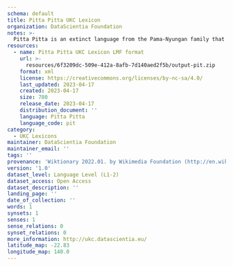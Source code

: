 ```yaml
---
schema: default
title: Pitta Pitta UKC Lexicon
organization: DataScientia Foundation
notes: >-
  Pitta Pitta is an extinct language from the Pama-Nyungan family that used to be spoken in Australia. The UKC Lexicon of Pitta Pitta is represented as a lexico-semantic network. It consists of words, word senses, synsets, as well as sense-level and synset-level relationships
resources:
  - name: Pitta Pitta UKC Lexicon LMF format
    url: >-
      resources/6f3209dc-509e-412a-8afb-7d140aed2f5b/output-pit.zip
    format: xml
    license: https://creativecommons.org/licenses/by-nc-sa/4.0/
    last_updated: 2023-04-17
    created: 2023-04-17
    size: 780
    release_date: 2023-04-17
    distribution_document: ''
    language: Pitta Pitta
    language_code: pit
category:
  - UKC Lexicons
maintainer: DataScientia Foundation
maintainer_email: ''
tags: ''
provenance: 'Wiktionary 2022.01. by Wikimedia Foundation (http://en.wiktionary.org); Princeton WordNet 2.1 by Princeton University (https://wordnet.princeton.edu)'
version: '1.0'
dataset_level: Language Level (L1-2)
dataset_access: Open Access
dataset_description: ''
landing_page: ''
date_of_collection: ''
words: 1
synsets: 1
senses: 1
sense_relations: 0
synset_relations: 0
more_information: http://ukc.datascientia.eu/
latitude_map: -22.83
longitude_map: 140.0
---
```

